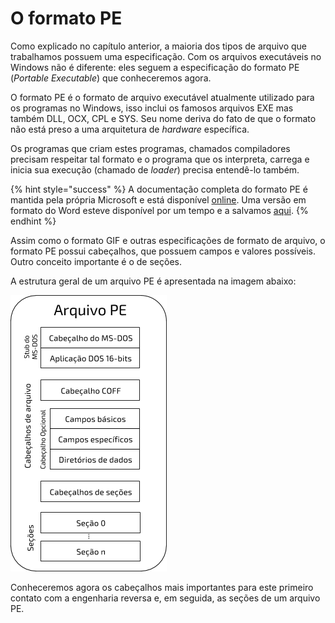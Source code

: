 # O formato PE

Como explicado no capítulo anterior, a maioria dos tipos de arquivo que trabalhamos possuem uma especificação. Com os arquivos executáveis no Windows não é diferente: eles seguem a especificação do formato PE \(_Portable Executable_\) que conheceremos agora.

O formato PE é o formato de arquivo executável atualmente utilizado para os programas no Windows, isso inclui os famosos arquivos EXE mas também DLL, OCX, CPL e SYS. Seu nome deriva do fato de que o formato não está preso a uma arquitetura de _hardware_ específica.

Os programas que criam estes programas, chamados compiladores precisam respeitar tal formato e o programa que os interpreta, carrega e inicia sua execução \(chamado de _loader_\) precisa entendê-lo também.

{% hint style="success" %}
A documentação completa do formato PE é mantida pela própria Microsoft e está disponível [online](https://docs.microsoft.com/en-us/windows/win32/debug/pe-format). Uma versão em formato do Word esteve disponível por um tempo e a salvamos [aqui](https://www.mentebinaria.com.br/files/file/18-microsoft-portable-executable-and-common-object-file-format-specification/).
{% endhint %}

Assim como o formato GIF e outras especificações de formato de arquivo, o formato PE possui cabeçalhos, que possuem campos e valores possíveis. Outro conceito importante é o de seções.

A estrutura geral de um arquivo PE é apresentada na imagem abaixo:

![Estrutura de um arquivo PE](../.gitbook/assets/arquivo_pe.png)

Conheceremos agora os cabeçalhos mais importantes para este primeiro contato com a engenharia reversa e, em seguida, as seções de um arquivo PE.

